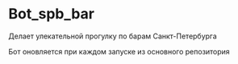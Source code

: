 # Bot_spb_bar

Делает улекательной прогулку по барам Санкт-Петербурга

Бот оновляется при каждом запуске из основного репозитория
